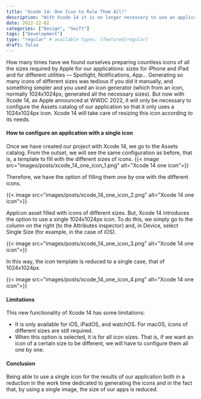 ```yaml
---
title: "Xcode 14: One Icon to Rule Them All!"
description: "With Xcode 14 it is no longer necessary to use an application icon for each of the required sizes (depending on where the icon is to be displayed), only one is required. Let's see how to do it."
date: 2022-12-02
categories: ["Design", "Swift"]
tags: ["Development"]
type: "regular" # available types: [featured/regular]
draft: false
---
```


How many times have we found ourselves preparing countless icons of all the sizes required by Apple for our applications: sizes for iPhone and iPad and for different utilities — Spotlight, Notifications, App…
Generating so many icons of different sizes was tedious if you did it manually, and something simpler and you used an icon generator (which from an icon, normally 1024x1024px, generated all the necessary sizes).
But now with Xcode 14, as Apple announced at WWDC 2022, it will only be necessary to configure the Assets catalog of our application so that it only uses a 1024x1024px icon. Xcode 14 will take care of resizing this icon according to its needs.

#### How to configure an application with a single icon

Once we have created our project with Xcode 14, we go to the Assets catalog. From the outset, we will see the same configuration as before, that is, a template to fill with the different sizes of icons.
{{< image src="images/posts/xcode_14_one_icon_1.png" alt="Xcode 14 one icon">}}

Therefore, we have the option of filling them one by one with the different icons.

{{< image src="images/posts/xcode_14_one_icon_2.png" alt="Xcode 14 one icon">}}

AppIcon asset filled with icons of different sizes.
But, Xcode 14 introduces the option to use a single 1024x1024px icon. To do this, we simply go to the column on the right (to the Attributes inspector) and, in Device, select Single Size (for example, in the case of iOS).

{{< image src="images/posts/xcode_14_one_icon_3.png" alt="Xcode 14 one icon">}}

In this way, the icon template is reduced to a single case, that of 1024x1024px.

{{< image src="images/posts/xcode_14_one_icon_4.png" alt="Xcode 14 one icon">}}

#### Limitations
This new functionality of Xcode 14 has some limitations:
* It is only available for iOS, iPadOS, and watchOS. For macOS, icons of different sizes are still required.
* When this option is selected, it is for all icon sizes. That is, if we want an icon of a certain size to be different, we will have to configure them all one by one.
#### Conclusion
Being able to use a single icon for the results of our application both in a reduction in the work time dedicated to generating the icons and in the fact that, by using a single image, the size of our apps is reduced.
